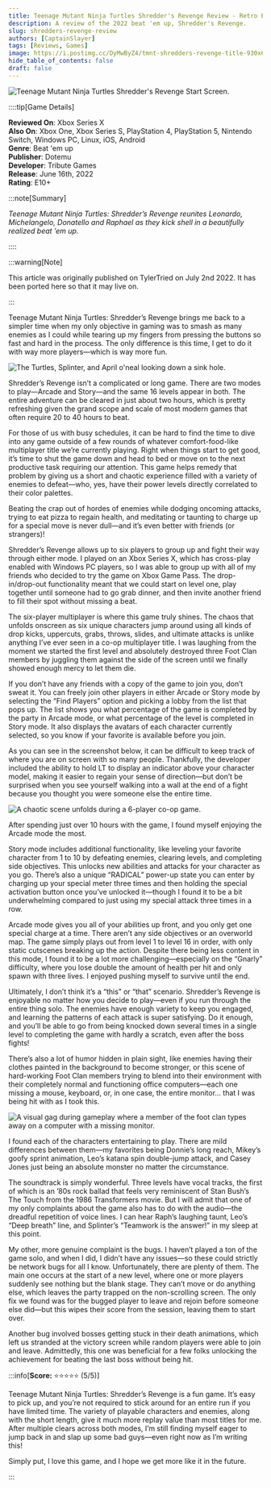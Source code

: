 ```yaml
---
title: Teenage Mutant Ninja Turtles Shredder's Revenge Review - Retro Beat 'em Up Action
description: A review of the 2022 beat 'em up, Shredder's Revenge.
slug: shredders-revenge-review
authors: [CaptainSlayer]
tags: [Reviews, Games]
image: https://i.postimg.cc/DyMwByZ4/tmnt-shredders-revenge-title-930x620.png
hide_table_of_contents: false
draft: false
---
```


![Teenage Mutant Ninja Turtles Shredder's Revenge Start Screen.](https://i.postimg.cc/DyMwByZ4/tmnt-shredders-revenge-title-930x620.png)

<!-- truncate -->

::::tip[Game Details]

**Reviewed On**: Xbox Series X  
**Also On**: Xbox One, Xbox Series S, PlayStation 4, PlayStation 5, Nintendo Switch, Windows PC, Linux, iOS, Android  
**Genre**: Beat 'em up  
**Publisher**: Dotemu  
**Developer**: Tribute Games  
**Release**: June 16th, 2022   
**Rating**: E10+  

:::note[Summary]

*Teenage Mutant Ninja Turtles: Shredder’s Revenge reunites Leonardo, Michelangelo, Donatello and Raphael as they kick shell in a beautifully realized beat ’em up.*

::::

:::warning[Note]

This article was originally published on TylerTried on July 2nd 2022. It has been ported here so that it may live on.

:::

Teenage Mutant Ninja Turtles: Shredder’s Revenge brings me back to a simpler time when my only objective in gaming was to smash as many enemies as I could while tearing up my fingers from pressing the buttons so fast and hard in the process. The only difference is this time, I get to do it with way more players—which is way more fun.

![The Turtles, Splinter, and April o'neal looking down a sink hole.](https://i.postimg.cc/6p8yX4Sh/tmnt-shredders-revenge-cutscene-1024x576.png)

Shredder’s Revenge isn’t a complicated or long game. There are two modes to play—Arcade and Story—and the same 16 levels appear in both. The entire adventure can be cleared in just about two hours, which is pretty refreshing given the grand scope and scale of most modern games that often require 20 to 40 hours to beat.

For those of us with busy schedules, it can be hard to find the time to dive into any game outside of a few rounds of whatever comfort-food-like multiplayer title we’re currently playing. Right when things start to get good, it’s time to shut the game down and head to bed or move on to the next productive task requiring our attention. This game helps remedy that problem by giving us a short and chaotic experience filled with a variety of enemies to defeat—who, yes, have their power levels directly correlated to their color palettes.

Beating the crap out of hordes of enemies while dodging oncoming attacks, trying to eat pizza to regain health, and meditating or taunting to charge up for a special move is never dull—and it’s even better with friends (or strangers)!

Shredder’s Revenge allows up to six players to group up and fight their way through either mode. I played on an Xbox Series X, which has cross-play enabled with Windows PC players, so I was able to group up with all of my friends who decided to try the game on Xbox Game Pass. The drop-in/drop-out functionality meant that we could start on level one, play together until someone had to go grab dinner, and then invite another friend to fill their spot without missing a beat.

The six-player multiplayer is where this game truly shines. The chaos that unfolds onscreen as six unique characters jump around using all kinds of drop kicks, uppercuts, grabs, throws, slides, and ultimate attacks is unlike anything I’ve ever seen in a co-op multiplayer title. I was laughing from the moment we started the first level and absolutely destroyed three Foot Clan members by juggling them against the side of the screen until we finally showed enough mercy to let them die.

If you don’t have any friends with a copy of the game to join you, don’t sweat it. You can freely join other players in either Arcade or Story mode by selecting the “Find Players” option and picking a lobby from the list that pops up. The list shows you what percentage of the game is completed by the party in Arcade mode, or what percentage of the level is completed in Story mode. It also displays the avatars of each character currently selected, so you know if your favorite is available before you join.

As you can see in the screenshot below, it can be difficult to keep track of where you are on screen with so many people. Thankfully, the developer included the ability to hold LT to display an indicator above your character model, making it easier to regain your sense of direction—but don’t be surprised when you see yourself walking into a wall at the end of a fight because you thought you were someone else the entire time.

![A chaotic scene unfolds during a 6-player co-op game.](https://i.postimg.cc/T3BhYYvv/tmnt-shredders-revenge-6-player-1024x576.png)

After spending just over 10 hours with the game, I found myself enjoying the Arcade mode the most.

Story mode includes additional functionality, like leveling your favorite character from 1 to 10 by defeating enemies, clearing levels, and completing side objectives. This unlocks new abilities and attacks for your character as you go. There’s also a unique “RADICAL” power-up state you can enter by charging up your special meter three times and then holding the special activation button once you’ve unlocked it—though I found it to be a bit underwhelming compared to just using my special attack three times in a row.

Arcade mode gives you all of your abilities up front, and you only get one special charge at a time. There aren’t any side objectives or an overworld map. The game simply plays out from level 1 to level 16 in order, with only static cutscenes breaking up the action. Despite there being less content in this mode, I found it to be a lot more challenging—especially on the “Gnarly” difficulty, where you lose double the amount of health per hit and only spawn with three lives. I enjoyed pushing myself to survive until the end.

Ultimately, I don’t think it’s a “this” or “that” scenario. Shredder’s Revenge is enjoyable no matter how you decide to play—even if you run through the entire thing solo. The enemies have enough variety to keep you engaged, and learning the patterns of each attack is super satisfying. Do it enough, and you’ll be able to go from being knocked down several times in a single level to completing the game with hardly a scratch, even after the boss fights!

There’s also a lot of humor hidden in plain sight, like enemies having their clothes painted in the background to become stronger, or this scene of hard-working Foot Clan members trying to blend into their environment with their completely normal and functioning office computers—each one missing a mouse, keyboard, or, in one case, the entire monitor… that I was being hit with as I took this.

![A visual gag during gameplay where a member of the foot clan types away on a computer with a missing monitor.](https://i.postimg.cc/YqnhZzX9/tmnt-shredders-revenge-visual-gag-1024x576.png)

I found each of the characters entertaining to play. There are mild differences between them—my favorites being Donnie’s long reach, Mikey’s goofy sprint animation, Leo’s katana spin double-jump attack, and Casey Jones just being an absolute monster no matter the circumstance.

The soundtrack is simply wonderful. Three levels have vocal tracks, the first of which is an ’80s rock ballad that feels very reminiscent of Stan Bush’s The Touch from the 1986 Transformers movie. But I will admit that one of my only complaints about the game also has to do with the audio—the dreadful repetition of voice lines. I can hear Raph’s laughing taunt, Leo’s “Deep breath” line, and Splinter’s “Teamwork is the answer!” in my sleep at this point.

My other, more genuine complaint is the bugs. I haven’t played a ton of the game solo, and when I did, I didn’t have any issues—so these could strictly be network bugs for all I know. Unfortunately, there are plenty of them. The main one occurs at the start of a new level, where one or more players suddenly see nothing but the blank stage. They can’t move or do anything else, which leaves the party trapped on the non-scrolling screen. The only fix we found was for the bugged player to leave and rejoin before someone else did—but this wipes their score from the session, leaving them to start over.

Another bug involved bosses getting stuck in their death animations, which left us stranded at the victory screen while random players were able to join and leave. Admittedly, this one was beneficial for a few folks unlocking the achievement for beating the last boss without being hit.

:::info[**Score:** ⭐⭐⭐⭐⭐ (5/5)]

Teenage Mutant Ninja Turtles: Shredder’s Revenge is a fun game. It’s easy to pick up, and you’re not required to stick around for an entire run if you have limited time. The variety of playable characters and enemies, along with the short length, give it much more replay value than most titles for me. After multiple clears across both modes, I’m still finding myself eager to jump back in and slap up some bad guys—even right now as I’m writing this!

Simply put, I love this game, and I hope we get more like it in the future.

:::